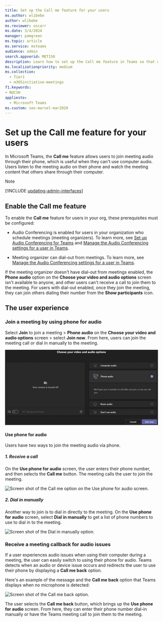 ```yaml
---
title: Set up the Call me feature for your users
ms.author: wlibebe
author: wlibebe
ms.reviewer: oscarr
ms.date: 3/4/2024
manager: pamgreen
ms.topic: article
ms.service: msteams
audience: admin
search.appverid: MET150
description: Learn how to set up the Call me feature in Teams so that users can join the audio portion by phone when using their computer for audio might not be possible.
ms.localizationpriority: medium
ms.collection: 
  - Tier1
  - m365initiative-meetings
f1.keywords:
- NOCSH
appliesto: 
  - Microsoft Teams
ms.custom: seo-marvel-mar2020
---
```


# Set up the Call me feature for your users

In Microsoft Teams, the **Call me** feature allows users to join meeting audio through their phone, which is useful when they can't use computer audio. Users listen to the meeting audio on their phone and watch the meeting content that others share through their computer.

> [!NOTE]
> [!INCLUDE [updating-admin-interfaces](includes/updating-admin-interfaces.md)]

## Enable the Call me feature

To enable the **Call me** feature for users in your org, these prerequisites must be configured:

- Audio Conferencing is enabled for users in your organization who schedule meetings (meeting organizers). To learn more, see [Set up Audio Conferencing for Teams](set-up-audio-conferencing-in-teams.md) and [Manage the Audio Conferencing settings for a user in Teams](manage-the-audio-conferencing-settings-for-a-user-in-teams.md).

- Meeting organizer can dial-out from meetings. To learn more, see [Manage the Audio Conferencing settings for a user in Teams](manage-the-audio-conferencing-settings-for-a-user-in-teams.md).

If the meeting organizer doesn't have dial-out from meetings enabled, the **Phone audio** option on the **Choose your video and audio options** screen isn't available to anyone, and other users can't receive a call to join them to the meeting. For users with dial-out enabled, once they join the meeting, they can join others dialing their number from the **Show participants** icon.

## The user experience

### Join a meeting by using phone for audio

Select **Join** to join a meeting > **Phone audio** on the **Choose your video and audio options** screen > select **Join now**. From here, users can join the meeting call or dial in manually to the meeting.

![Screen shot of the Phone audio option.](media/set-up-the-call-me-feature-for-your-users-phone-audio.png)

#### Use phone for audio

Users have two ways to join the meeting audio via phone.

##### 1. Receive a call

On the **Use phone for audio** screen, the user enters their phone number, and then selects the **Call me** button. The meeting calls the user to join the meeting.

![Screen shot of the Call me option on the Use phone for audio screen.](media/set-up-the-call-me-feature-for-your-users-call-me.png)

##### 2. Dial in manually

Another way to join is to dial in directly to the meeting. On the **Use phone for audio** screen, select **Dial in manually** to get a list of phone numbers to use to dial in to the meeting.

![Screen shot of the Dial in manually option.](media/set-up-the-call-me-feature-for-your-users-dial-in.png)

### Receive a meeting callback for audio issues

If a user experiences audio issues when using their computer during a meeting, the user can easily switch to using their phone for audio. Teams detects when an audio or device issue occurs and redirects the user to use their phone by displaying a **Call me back** option.

Here's an example of the message and the **Call me back** option that Teams displays when no microphone is detected:

![Screen shot of the Call me back option.](media/set-up-the-call-me-feature-for-your-users-no-mic.PNG)

The user selects the **Call me back** button, which brings up the **Use phone for audio** screen. From here, they can enter their phone number dial-in manually or have the Teams meeting call to join them to the meeting.
